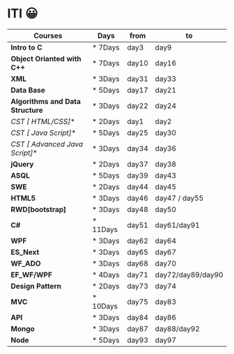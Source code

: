 # ITI :grinning:

 Courses |Days |from |to 
 ---|---|---|---|
 **Intro to C** |* 7Days | day3 | day9 
 **Object Orianted with C++** | * 7Days | day10 |day16 
 **XML** |* 3Days | day31 | day33 
 **Data Base**  |* 5Days | day17 | day21
 **Algorithms and Data Structure** |* 3Days | day22 | day24 
 **CST [* HTML/CSS]** | *  2Days | day1 |day2
 **CST [* Java Script]** |*  5Days | day25 | day30 
 **CST [* Advanced Java Script]**  |*  3Days | day34 | day36
 **jQuery** |* 2Days | day37 | day38 
 **ASQL** |* 5Days | day39 | day43 
 **SWE** |* 2Days | day44 | day45 
 **HTML5** |* 3Days | day46 | day47 / day55 
 **RWD[bootstrap]** |* 3Days | day48 | day50
 **C#** |* 11Days | day51 | day61/day91
 **WPF** |* 3Days | day62 | day64
 **ES_Next** |* 3Days | day65 | day67
 **WF_ADO** |* 3Days | day68 | day70
 **EF_WF/WPF** |* 4Days | day71 | day72/day89/day90
 **Design Pattern** |* 2Days | day73 | day74
 **MVC** |* 10Days | day75 |day83 
 **API** |* 3Days | day84 |day86 
 **Mongo** |* 3Days | day87 |day88/day92
 **Node** |* 5Days | day93 |day97 
 

 
             
